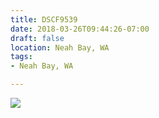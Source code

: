 ```yaml
---
title: DSCF9539
date: 2018-03-26T09:44:26-07:00
draft: false
location: Neah Bay, WA
tags:
- Neah Bay, WA

---
```

![](https://d17enza3bfujl8.cloudfront.net/DSCF9539.jpg)
